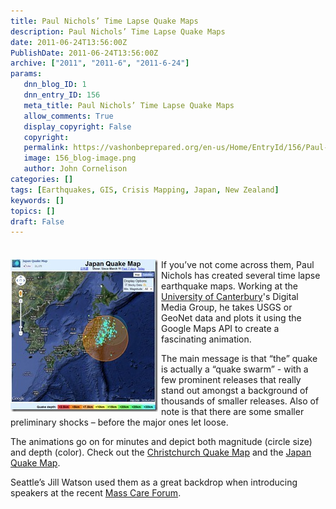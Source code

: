 ```yaml
---
title: Paul Nichols’ Time Lapse Quake Maps
description: Paul Nichols’ Time Lapse Quake Maps
date: 2011-06-24T13:56:00Z
PublishDate: 2011-06-24T13:56:00Z
archive: ["2011", "2011-6", "2011-6-24"]
params:
   dnn_blog_ID: 1
   dnn_entry_ID: 156
   meta_title: Paul Nichols’ Time Lapse Quake Maps
   allow_comments: True
   display_copyright: False
   copyright: 
   permalink: https://vashonbeprepared.org/en-us/Home/EntryId/156/Paul-Nichols-rsquo-Time-Lapse-Quake-Maps
   image: 156_blog-image.png
   author: John Cornelison
categories: []
tags: [Earthquakes, GIS, Crisis Mapping, Japan, New Zealand]
keywords: []
topics: []
draft: False
---
```


<div class="wlWriterHeaderFooter" style="padding-bottom: 4px; margin: 0px; padding-left: 0px; padding-right: 0px; float: none; padding-top: 4px;"> </div>
<p><a href="/images/dnnBlog/1/156/Windows-Live-Writer-a48656b53807_5A2B-6-24-2011_at_6.47.55_AM_2.jpg"><img width="236" height="244" title="6-24-2011 at 6.47.55 AM" style="background-image: none;   margin: 0px 5px 5px 0px; padding-left: 0px; padding-right: 0px; display: inline; float: left;   padding-top: 0px;border: 0px;" alt="6-24-2011 at 6.47.55 AM" src="/images/dnnBlog/1/156/Windows-Live-Writer-a48656b53807_5A2B-6-24-2011_at_6.47.55_AM_thumb.jpg" /></a>If you&rsquo;ve not come across them, Paul Nichols has created several time lapse earthquake maps. Working at the <a href="http://www.canterbury.ac.nz/">University of Canterbury</a>'s Digital Media Group, he takes USGS or GeoNet data and plots it using the Google Maps API to create a fascinating animation.</p>
<p>The main message is that &ldquo;the&rdquo; quake is actually a &ldquo;quake swarm&rdquo; - with a few prominent releases that really stand out amongst a background of thousands of smaller releases. Also of note is that there are some smaller preliminary shocks &ndash; before the major ones let loose. </p>
<p>The animations go on for minutes and depict both magnitude (circle size) and depth (color). Check out the&nbsp;<a href="http://christchurchquakemap.co.nz/" title="http://www.christchurchquakemap.co.nz/" target="_blank">Christchurch Quake Map</a> and the <a href="http://www.japanquakemap.com/" target="_blank">Japan Quake Map</a>.</p>
<p>Seattle&rsquo;s Jill Watson used them as a great backdrop when introducing speakers at the recent <a href="/Blogs/VashonPreparedness/tabid/164/EntryId/135/King-County-Mass-Care-Regional-Forum-Agenda-Announced.aspx" target="_blank">Mass Care Forum</a>.</p>
